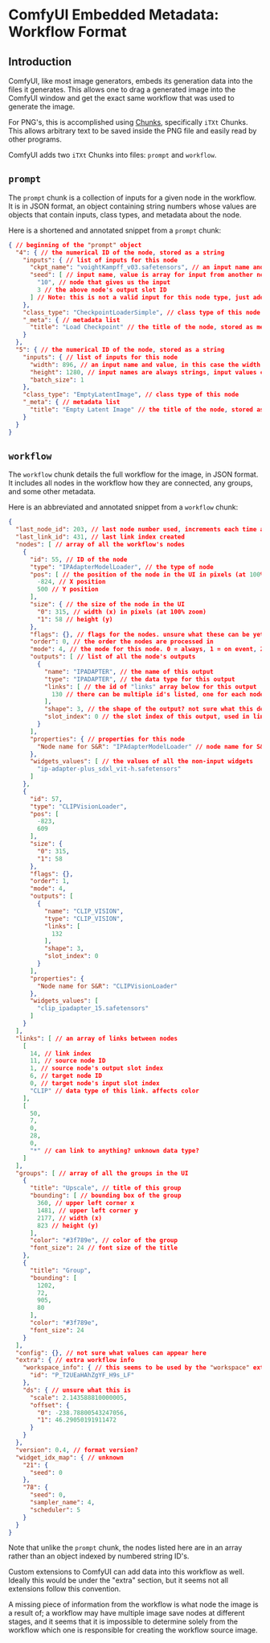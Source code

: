 # ComfyUI Embedded Metadata: Workflow Format

## Introduction

ComfyUI, like most image generators, embeds its generation data into the files it generates.
This allows one to drag a generated image into the ComfyUI window and get the exact same workflow that was used to generate the image.

For PNG's, this is accomplished using [Chunks](http://www.libpng.org/pub/png/spec/1.2/PNG-Chunks.html), specifically `iTXt` Chunks. This allows arbitrary text to be saved inside the PNG file and easily read by other programs.

ComfyUI adds two `iTXt` Chunks into files: `prompt` and `workflow`.

## `prompt`

The `prompt` chunk is a collection of inputs for a given node in the workflow.
It is in JSON format, an object containing string numbers whose values are objects that contain inputs, class types, and metadata about the node.

Here is a shortened and annotated snippet from a `prompt` chunk:

```json
{ // beginning of the "prompt" object
  "4": { // the numerical ID of the node, stored as a string
    "inputs": { // list of inputs for this node
      "ckpt_name": "voightKampff_v03.safetensors", // an input name and value, in this case a checkpoint
      "seed": [ // input name, value is array for input from another node instead of a widget
        "10", // node that gives us the input
        3 // the above node's output slot ID
      ] // Note: this is not a valid input for this node type, just added it here to demonstrate
    },
    "class_type": "CheckpointLoaderSimple", // class type of this node
    "_meta": { // metadata list
      "title": "Load Checkpoint" // the title of the node, stored as metadata
    }
  },
  "5": { // the numerical ID of the node, stored as a string
    "inputs": { // list of inputs for this node
      "width": 896, // an input name and value, in this case the width of the latent
      "height": 1280, // input names are always strings, input values can be integers, floats, booleans, and strings
      "batch_size": 1
    },
    "class_type": "EmptyLatentImage", // class type of this node
    "_meta": { // metadata list
      "title": "Empty Latent Image" // the title of the node, stored as metadata
    }
  }
}
```

## `workflow`

The `workflow` chunk details the full workflow for the image, in JSON format.
It includes all nodes in the workflow how they are connected, any groups, and some other metadata.

Here is an abbreviated and annotated snippet from a `workflow` chunk:

```json
{
  "last_node_id": 203, // last node number used, increments each time a node is added but is not decremented when a node is removed
  "last_link_id": 431, // last link index created
  "nodes": [ // array of all the workflow's nodes
    {
      "id": 55, // ID of the node
      "type": "IPAdapterModelLoader", // the type of node
      "pos": [ // the position of the node in the UI in pixels (at 100% zoom)
        -824, // X position
        500 // Y position
      ],
      "size": { // the size of the node in the UI
        "0": 315, // width (x) in pixels (at 100% zoom)
        "1": 58 // height (y)
      },
      "flags": {}, // flags for the nodes. unsure what these can be yet
      "order": 0, // the order the nodes are processed in
      "mode": 4, // the mode for this node. 0 = always, 1 = on event, 2 = on trigger, 3 = never, 4 = bypass 
      "outputs": [ // list of all the node's outputs
        {
          "name": "IPADAPTER", // the name of this output
          "type": "IPADAPTER", // the data type for this output
          "links": [ // the id of "links" array below for this output
            130 // there can be multiple id's listed, one for each node this output links to
          ],
          "shape": 3, // the shape of the output? not sure what this does, not all outputs seem to have it
          "slot_index": 0 // the slot index of this output, used in links
        }
      ],
      "properties": { // properties for this node
        "Node name for S&R": "IPAdapterModelLoader" // node name for S&R (search and replace, for the placeholders in image save names?)
      },
      "widgets_values": [ // the values of all the non-input widgets
        "ip-adapter-plus_sdxl_vit-h.safetensors"
      ]
    },
    {
      "id": 57,
      "type": "CLIPVisionLoader",
      "pos": [
        -823,
        609
      ],
      "size": {
        "0": 315,
        "1": 58
      },
      "flags": {},
      "order": 1,
      "mode": 4,
      "outputs": [
        {
          "name": "CLIP_VISION",
          "type": "CLIP_VISION",
          "links": [
            132
          ],
          "shape": 3,
          "slot_index": 0
        }
      ],
      "properties": {
        "Node name for S&R": "CLIPVisionLoader"
      },
      "widgets_values": [
        "clip_ipadapter_15.safetensors"
      ]
    }
  ],
  "links": [ // an array of links between nodes
    [
      14, // link index
      11, // source node ID
      1, // source node's output slot index
      6, // target node ID
      0, // target node's input slot index
      "CLIP" // data type of this link. affects color
    ],
    [
      50,
      7,
      0,
      28,
      0,
      "*" // can link to anything? unknown data type?
    ]
  ],
  "groups": [ // array of all the groups in the UI
    {
      "title": "Upscale", // title of this group
      "bounding": [ // bounding box of the group
        360, // upper left corner x
        1481, // upper left corner y
        2177, // width (x)
        823 // height (y)
      ],
      "color": "#3f789e", // color of the group
      "font_size": 24 // font size of the title
    },
    {
      "title": "Group",
      "bounding": [
        1202,
        72,
        905,
        80
      ],
      "color": "#3f789e",
      "font_size": 24
    }
  ],
  "config": {}, // not sure what values can appear here
  "extra": { // extra workflow info
    "workspace_info": { // this seems to be used by the "workspace" extension
      "id": "P_T2UEaHAhZgYF_H9s_LF"
    },
    "ds": { // unsure what this is
      "scale": 2.143588810000005,
      "offset": {
        "0": -238.78800543247056,
        "1": 46.29050191911472
      }
    }
  },
  "version": 0.4, // format version?
  "widget_idx_map": { // unknown
    "21": {
      "seed": 0
    },
    "78": {
      "seed": 0,
      "sampler_name": 4,
      "scheduler": 5
    }
  }
}
```

Note that unlike the `prompt` chunk, the nodes listed here are in an array rather than an object indexed by numbered string ID's.

Custom extensions to ComfyUI can add data into this workflow as well.
Ideally this would be under the "extra" section, but it seems not all extensions follow this convention.

A missing piece of information from the workflow is what node the image is a result of; a workflow may have multiple image save nodes at different stages, and it seems that it is impossible to determine solely from the workflow which one is responsible for creating the workflow source image.
